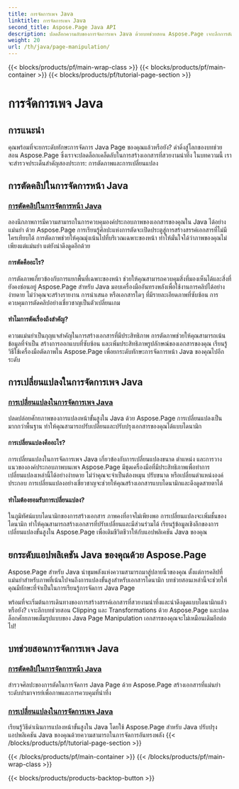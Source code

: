 ```yaml
---
title: การจัดการเพจ Java
linktitle: การจัดการเพจ Java
second_title: Aspose.Page Java API
description: ปลดล็อกความลับของการจัดการเพจ Java ด้วยบทช่วยสอน Aspose.Page เจาะลึกการตัดและการแปลงเพื่อสร้างเอกสารที่สวยงามน่าทึ่งได้อย่างง่ายดาย
weight: 20
url: /th/java/page-manipulation/
---
```


{{< blocks/products/pf/main-wrap-class >}}
{{< blocks/products/pf/main-container >}}
{{< blocks/products/pf/tutorial-page-section >}}

# การจัดการเพจ Java


## การแนะนำ

คุณพร้อมที่จะยกระดับทักษะการจัดการ Java Page ของคุณแล้วหรือยัง? ดำดิ่งสู่โลกของบทช่วยสอน Aspose.Page ซึ่งเราจะปลดล็อกเคล็ดลับในการสร้างเอกสารที่สวยงามน่าทึ่ง ในบทความนี้ เราจะสำรวจประเด็นสำคัญสองประการ: การตัดภาพและการเปลี่ยนแปลง

## การตัดคลิปในการจัดการหน้า Java

### [การตัดคลิปในการจัดการหน้า Java](./clipping/)

ลองนึกภาพการมีความสามารถในการควบคุมองค์ประกอบภาพของเอกสารของคุณใน Java ได้อย่างแม่นยำ ด้วย Aspose.Page การเรียนรู้ศิลปะแห่งการตัดจะเปิดประตูสู่การสร้างสรรค์เอกสารที่ไม่มีใครเทียบได้ การตัดภาพช่วยให้คุณมุ่งเน้นไปที่บริเวณเฉพาะของหน้า ทำให้มั่นใจได้ว่าภาพของคุณไม่เพียงแต่แม่นยำ แต่ยังน่าดึงดูดอีกด้วย

#### การตัดคืออะไร?

การตัดภาพเกี่ยวข้องกับการแยกพื้นที่เฉพาะของหน้า ช่วยให้คุณสามารถควบคุมสิ่งที่มองเห็นได้และสิ่งที่ยังคงซ่อนอยู่ Aspose.Page สำหรับ Java มอบเครื่องมืออันทรงพลังเพื่อใช้งานการคลิปได้อย่างง่ายดาย ไม่ว่าคุณจะสร้างรายงาน การนำเสนอ หรือเอกสารใดๆ ที่มีรายละเอียดภาพที่ซับซ้อน การควบคุมการตัดคลิปอย่างเชี่ยวชาญเป็นตัวเปลี่ยนเกม

#### ทำไมการตัดเรื่องถึงสำคัญ?

ความแม่นยำเป็นกุญแจสำคัญในการสร้างเอกสารที่มีประสิทธิภาพ การตัดภาพช่วยให้คุณสามารถเน้นข้อมูลที่จำเป็น สร้างการออกแบบที่ซับซ้อน และเพิ่มประสิทธิภาพรูปลักษณ์ของเอกสารของคุณ เรียนรู้วิธีใช้เครื่องมือตัดภาพใน Aspose.Page เพื่อยกระดับทักษะการจัดการหน้า Java ของคุณไปอีกระดับ

## การเปลี่ยนแปลงในการจัดการเพจ Java

### [การเปลี่ยนแปลงในการจัดการเพจ Java](./transformations/)

ปลดปล่อยศักยภาพของการแปลงหน้าขั้นสูงใน Java ด้วย Aspose.Page การเปลี่ยนแปลงเป็นมากกว่าพื้นฐาน ทำให้คุณสามารถปรับเปลี่ยนและปรับปรุงเอกสารของคุณได้แบบไดนามิก

#### การเปลี่ยนแปลงคืออะไร?

การเปลี่ยนแปลงในการจัดการเพจ Java เกี่ยวข้องกับการเปลี่ยนแปลงขนาด ตำแหน่ง และการวางแนวขององค์ประกอบภาพบนเพจ Aspose.Page มีชุดเครื่องมือที่มีประสิทธิภาพเพื่อทำการเปลี่ยนแปลงเหล่านี้ได้อย่างง่ายดาย ไม่ว่าคุณจะจำเป็นต้องหมุน ปรับขนาด หรือเปลี่ยนตำแหน่งองค์ประกอบ การเปลี่ยนแปลงอย่างเชี่ยวชาญจะช่วยให้คุณสร้างเอกสารแบบไดนามิกและดึงดูดสายตาได้

#### ทำไมต้องยอมรับการเปลี่ยนแปลง?

ในภูมิทัศน์แบบไดนามิกของการสร้างเอกสาร ภาพคงที่อาจไม่เพียงพอ การเปลี่ยนแปลงจะเพิ่มชั้นของไดนามิก ทำให้คุณสามารถสร้างเอกสารที่ปรับเปลี่ยนและมีส่วนร่วมได้ เรียนรู้ข้อมูลเชิงลึกของการเปลี่ยนแปลงขั้นสูงใน Aspose.Page เพื่อเติมชีวิตชีวาให้กับแอปพลิเคชัน Java ของคุณ

## ยกระดับแอปพลิเคชัน Java ของคุณด้วย Aspose.Page

Aspose.Page สำหรับ Java นำขุมพลังแห่งความสามารถมาสู่ปลายนิ้วของคุณ ตั้งแต่การคลิปที่แม่นยำสำหรับภาพที่เน้นไปจนถึงการแปลงขั้นสูงสำหรับเอกสารไดนามิก บทช่วยสอนเหล่านี้จะช่วยให้คุณมีทักษะที่จำเป็นในการเรียนรู้การจัดการ Java Page

พร้อมที่จะเริ่มต้นการเดินทางของการสร้างสรรค์เอกสารที่สวยงามน่าทึ่งและน่าดึงดูดแบบไดนามิกแล้วหรือยัง? เจาะลึกบทช่วยสอน Clipping และ Transformations ด้วย Aspose.Page และปลดล็อกศักยภาพเต็มรูปแบบของ Java Page Manipulation เอกสารของคุณจะไม่เหมือนเดิมอีกต่อไป!
## บทช่วยสอนการจัดการเพจ Java
### [การตัดคลิปในการจัดการหน้า Java](./clipping/)
สำรวจศิลปะของการตัดในการจัดการ Java Page ด้วย Aspose.Page สร้างเอกสารที่แม่นยำระดับปรมาจารย์เพื่อภาพและการควบคุมที่น่าทึ่ง
### [การเปลี่ยนแปลงในการจัดการเพจ Java](./transformations/)
เรียนรู้วิธีดำเนินการแปลงหน้าขั้นสูงใน Java โดยใช้ Aspose.Page สำหรับ Java ปรับปรุงแอปพลิเคชัน Java ของคุณด้วยความสามารถในการจัดการอันทรงพลัง
{{< /blocks/products/pf/tutorial-page-section >}}

{{< /blocks/products/pf/main-container >}}
{{< /blocks/products/pf/main-wrap-class >}}

{{< blocks/products/products-backtop-button >}}

